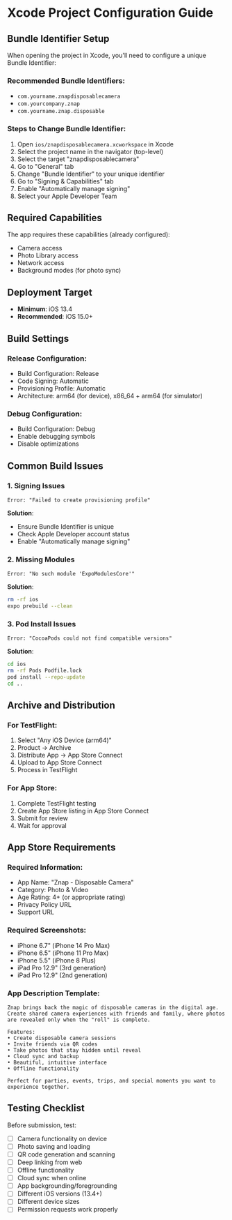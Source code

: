 # Xcode Project Configuration Guide

## Bundle Identifier Setup

When opening the project in Xcode, you'll need to configure a unique Bundle Identifier:

### Recommended Bundle Identifiers:
- `com.yourname.znapdisposablecamera`
- `com.yourcompany.znap`
- `com.yourname.znap.disposable`

### Steps to Change Bundle Identifier:

1. Open `ios/znapdisposablecamera.xcworkspace` in Xcode
2. Select the project name in the navigator (top-level)
3. Select the target "znapdisposablecamera"
4. Go to "General" tab
5. Change "Bundle Identifier" to your unique identifier
6. Go to "Signing & Capabilities" tab
7. Enable "Automatically manage signing"
8. Select your Apple Developer Team

## Required Capabilities

The app requires these capabilities (already configured):
- Camera access
- Photo Library access
- Network access
- Background modes (for photo sync)

## Deployment Target

- **Minimum**: iOS 13.4
- **Recommended**: iOS 15.0+

## Build Settings

### Release Configuration:
- Build Configuration: Release
- Code Signing: Automatic
- Provisioning Profile: Automatic
- Architecture: arm64 (for device), x86_64 + arm64 (for simulator)

### Debug Configuration:
- Build Configuration: Debug
- Enable debugging symbols
- Disable optimizations

## Common Build Issues

### 1. Signing Issues
```
Error: "Failed to create provisioning profile"
```
**Solution**: 
- Ensure Bundle Identifier is unique
- Check Apple Developer account status
- Enable "Automatically manage signing"

### 2. Missing Modules
```
Error: "No such module 'ExpoModulesCore'"
```
**Solution**:
```bash
rm -rf ios
expo prebuild --clean
```

### 3. Pod Install Issues
```
Error: "CocoaPods could not find compatible versions"
```
**Solution**:
```bash
cd ios
rm -rf Pods Podfile.lock
pod install --repo-update
cd ..
```

## Archive and Distribution

### For TestFlight:
1. Select "Any iOS Device (arm64)"
2. Product → Archive
3. Distribute App → App Store Connect
4. Upload to App Store Connect
5. Process in TestFlight

### For App Store:
1. Complete TestFlight testing
2. Create App Store listing in App Store Connect
3. Submit for review
4. Wait for approval

## App Store Requirements

### Required Information:
- App Name: "Znap - Disposable Camera"
- Category: Photo & Video
- Age Rating: 4+ (or appropriate rating)
- Privacy Policy URL
- Support URL

### Required Screenshots:
- iPhone 6.7" (iPhone 14 Pro Max)
- iPhone 6.5" (iPhone 11 Pro Max)
- iPhone 5.5" (iPhone 8 Plus)
- iPad Pro 12.9" (3rd generation)
- iPad Pro 12.9" (2nd generation)

### App Description Template:
```
Znap brings back the magic of disposable cameras in the digital age. Create shared camera experiences with friends and family, where photos are revealed only when the "roll" is complete.

Features:
• Create disposable camera sessions
• Invite friends via QR codes
• Take photos that stay hidden until reveal
• Cloud sync and backup
• Beautiful, intuitive interface
• Offline functionality

Perfect for parties, events, trips, and special moments you want to experience together.
```

## Testing Checklist

Before submission, test:
- [ ] Camera functionality on device
- [ ] Photo saving and loading
- [ ] QR code generation and scanning
- [ ] Deep linking from web
- [ ] Offline functionality
- [ ] Cloud sync when online
- [ ] App backgrounding/foregrounding
- [ ] Different iOS versions (13.4+)
- [ ] Different device sizes
- [ ] Permission requests work properly